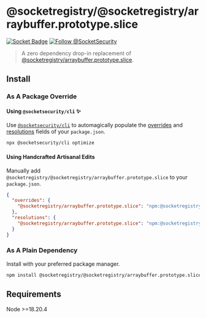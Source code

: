 # @socketregistry/@socketregistry/arraybuffer.prototype.slice

[![Socket Badge](https://socket.dev/api/badge/npm/package/@socketregistry/@socketregistry/arraybuffer.prototype.slice)](https://socket.dev/npm/package/@socketregistry/@socketregistry/arraybuffer.prototype.slice)
[![Follow @SocketSecurity](https://img.shields.io/twitter/follow/SocketSecurity?style=social)](https://twitter.com/SocketSecurity)

> A zero dependency drop-in replacement of
> [@socketregistry/arraybuffer.prototype.slice](https://www.npmjs.com/package/@socketregistry/arraybuffer.prototype.slice).

## Install

### As A Package Override

#### Using `@socketsecurity/cli` :sparkles:

Use [`@socketsecurity/cli`](https://www.npmjs.com/package/@socketsecurity/cli)
to automagically populate the
[overrides](https://docs.npmjs.com/cli/v9/configuring-npm/package-json#overrides)
and [resolutions](https://yarnpkg.com/configuration/manifest#resolutions) fields
of your `package.json`.

```sh
npx @socketsecurity/cli optimize
```

#### Using Handcrafted Artisanal Edits

Manually add `@socketregistry/@socketregistry/arraybuffer.prototype.slice` to
your `package.json`.

```json
{
  "overrides": {
    "@socketregistry/arraybuffer.prototype.slice": "npm:@socketregistry/@socketregistry/arraybuffer.prototype.slice@^1"
  },
  "resolutions": {
    "@socketregistry/arraybuffer.prototype.slice": "npm:@socketregistry/@socketregistry/arraybuffer.prototype.slice@^1"
  }
}
```

### As A Plain Dependency

Install with your preferred package manager.

```sh
npm install @socketregistry/@socketregistry/arraybuffer.prototype.slice
```

## Requirements

Node &gt;=18.20.4
